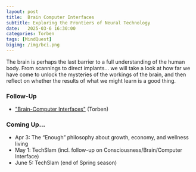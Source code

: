 ```yaml
---
layout: post
title:  Brain Computer Interfaces
subtitle: Exploring the Frontiers of Neural Technology
date:   2025-03-6 16:30:00
categories: Torben
tags: [MindQuest]
bigimg: /img/bci.png
---
```

The brain is perhaps the last barrier to a full understanding of the human body. From scannings to direct implants... we will take a look at how far we have come to unlock the mysteries of the workings of the brain, and then reflect on whether the results of what we might learn is a good thing.

### Follow-Up

* ["Brain-Computer Interfaces"](/assets/present/2025/2025-03-06/bci.pdf) (Torben)

### Coming Up...

- Apr 3: The “Enough” philosophy about growth, economy, and wellness living
- May 1: TechSlam (incl. follow-up on Consciousness/Brain/Computer Interface)
- June 5: TechSlam (end of Spring season)

